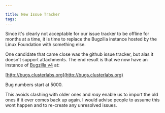 ```yaml
---

title: New Issue Tracker
tags: 
---
```

Since it's clearly not acceptable for our issue tracker to be offline for
months at a time, it is time to replace the Bugzilla instance hosted by the
Linux Foundation with something else.

One candidate that came close was the github issue tracker, but alas it
doesn't support attachments. The end result is that we now have an instance of
[Bugzilla v4](http://www.bugzilla.org/) at:

[http://bugs.clusterlabs.org](http://bugs.clusterlabs.org)

Bug numbers start at 5000.

This avoids clashing with older ones and _may_ enable us to import the old
ones if it ever comes back up again. I would advise people to assume this wont
happen and to re-create any unresolved issues.

